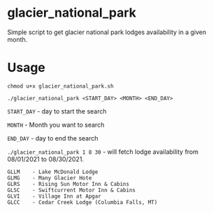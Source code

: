 # glacier_national_park
Simple script to get glacier national park lodges availability in a given month.

# Usage
`chmod u+x glacier_national_park.sh`

`./glacier_national_park <START_DAY> <MONTH> <END_DAY>`

`START_DAY` - day to start the search

`MONTH` - Month you want to search 

`END_DAY` - day to end the search


`./glacier_national_park 1 8 30` - will fetch lodge availability from 08/01/2021 to 08/30/2021. 

```
GLLM	- Lake McDonald Lodge
GLMG	- Many Glacier Hote
GLRS	- Rising Sun Motor Inn & Cabins
GLSC	- Swiftcurrent Motor Inn & Cabins
GLVI	- Village Inn at Apgar
GLCC	- Cedar Creek Lodge (Columbia Falls, MT)
```
